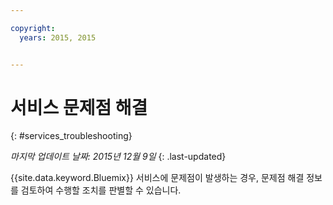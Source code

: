```yaml
---

copyright:
  years: 2015, 2015


---
```


# 서비스 문제점 해결
{: #services_troubleshooting}

*마지막 업데이트 날짜: 2015년 12월 9일*
{: .last-updated}

{{site.data.keyword.Bluemix}} 서비스에 문제점이 발생하는 경우, 문제점 해결 정보를 검토하여 수행할 조치를 판별할 수 있습니다. 
